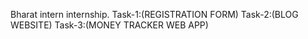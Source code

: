 Bharat intern internship. Task-1:(REGISTRATION FORM) Task-2:(BLOG WEBSITE) Task-3:(MONEY TRACKER WEB APP)
